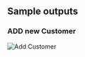 ## Sample outputs
### ADD new Customer
![Add Customer](https://user-images.githubusercontent.com/80127637/188643107-6c712fb6-c585-42fb-b2e5-3966336fd90c.png)




